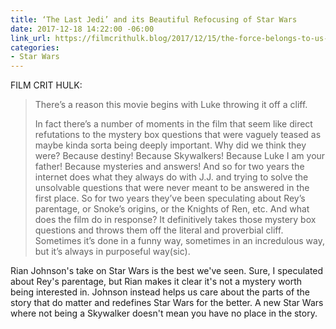 ```yaml
---
title: ‘The Last Jedi’ and its Beautiful Refocusing of Star Wars
date: 2017-12-18 14:22:00 -06:00
link_url: https://filmcrithulk.blog/2017/12/15/the-force-belongs-to-us-the-last-jedis-beautiful-refocusing-of-star-wars/
categories:
- Star Wars
---
```


FILM CRIT HULK:

> There’s a reason this movie begins with Luke throwing it off a cliff.
>
> In fact there’s a number of moments in the film that seem like direct refutations to the mystery box questions that were vaguely teased as maybe kinda sorta being deeply important. Why did we think they were? Because destiny! Because Skywalkers! Because Luke I am your father! Because mysteries and answers! And so for two years the internet does what they always do with J.J. and trying to solve the unsolvable questions that were never meant to be answered in the first place. So for two years they’ve been speculating about Rey’s parentage, or Snoke’s origins, or the Knights of Ren, etc. And what does the film do in response? It definitively takes those mystery box questions and throws them off the literal and proverbial cliff. Sometimes it’s done in a funny way, sometimes in an incredulous way, but it’s always in purposeful way(sic).

Rian Johnson's take on Star Wars is the best we've seen. Sure, I speculated about Rey's parentage, but Rian makes it clear it's not a mystery worth being interested in. Johnson instead helps us care about the parts of the story that do matter and redefines Star Wars for the better. A new Star Wars where not being a Skywalker doesn't mean you have no place in the story.
